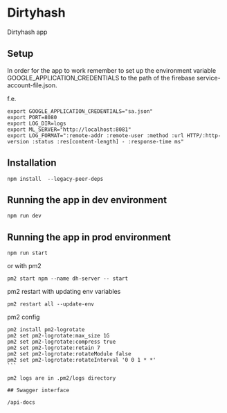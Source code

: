 # Dirtyhash

Dirtyhash app

## Setup

In order for the app to work remember to set up the environment variable GOOGLE_APPLICATION_CREDENTIALS to the path of the firebase service-account-file.json.

f.e.

```
export GOOGLE_APPLICATION_CREDENTIALS="sa.json"
export PORT=8080
export LOG_DIR=logs
export ML_SERVER="http://localhost:8081"
export LOG_FORMAT=":remote-addr :remote-user :method :url HTTP/:http-version :status :res[content-length] - :response-time ms"
```

## Installation

```
npm install  --legacy-peer-deps
```

## Running the app in dev environment

```
npm run dev
```

## Running the app in prod environment

```
npm run start
```

or with pm2

```
pm2 start npm --name dh-server -- start
```

pm2 restart with updating env variables

```
pm2 restart all --update-env
```

pm2 config

````
pm2 install pm2-logrotate
pm2 set pm2-logrotate:max_size 1G
pm2 set pm2-logrotate:compress true
pm2 set pm2-logrotate:retain 7
pm2 set pm2-logrotate:rotateModule false
pm2 set pm2-logrotate:rotateInterval '0 0 1 * *'
```

pm2 logs are in .pm2/logs directory

## Swagger interface

/api-docs
````
